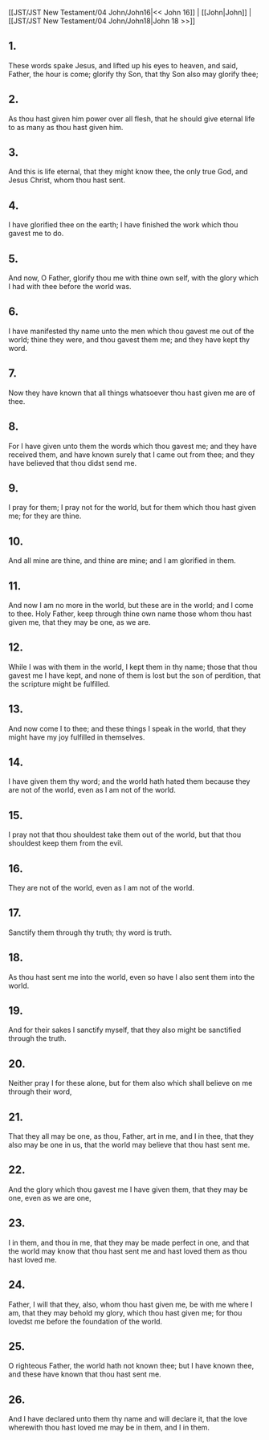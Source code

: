 [[JST/JST New Testament/04 John/John16|<< John 16]] | [[John|John]] | [[JST/JST New Testament/04 John/John18|John 18 >>]]
## 1.
These words spake Jesus, and lifted up his eyes to heaven, and said, Father, the hour is come; glorify thy Son, that thy Son also may glorify thee;
## 2.
As thou hast given him power over all flesh, that he should give eternal life to as many as thou hast given him.
## 3.
And this is life eternal, that they might know thee, the only true God, and Jesus Christ, whom thou hast sent.
## 4.
I have glorified thee on the earth; I have finished the work which thou gavest me to do.
## 5.
And now, O Father, glorify thou me with thine own self, with the glory which I had with thee before the world was.
## 6.
I have manifested thy name unto the men which thou gavest me out of the world; thine they were, and thou gavest them me; and they have kept thy word.
## 7.
Now they have known that all things whatsoever thou hast given me are of thee.
## 8.
For I have given unto them the words which thou gavest me; and they have received them, and have known surely that I came out from thee; and they have believed that thou didst send me.
## 9.
I pray for them; I pray not for the world, but for them which thou hast given me; for they are thine.
## 10.
And all mine are thine, and thine are mine; and I am glorified in them.
## 11.
And now I am no more in the world, but these are in the world; and I come to thee. Holy Father, keep through thine own name those whom thou hast given me, that they may be one, as we are.
## 12.
While I was with them in the world, I kept them in thy name; those that thou gavest me I have kept, and none of them is lost but the son of perdition, that the scripture might be fulfilled.
## 13.
And now come I to thee; and these things I speak in the world, that they might have my joy fulfilled in themselves.
## 14.
I have given them thy word; and the world hath hated them because they are not of the world, even as I am not of the world.
## 15.
I pray not that thou shouldest take them out of the world, but that thou shouldest keep them from the evil.
## 16.
They are not of the world, even as I am not of the world.
## 17.
Sanctify them through thy truth; thy word is truth.
## 18.
As thou hast sent me into the world, even so have I also sent them into the world.
## 19.
And for their sakes I sanctify myself, that they also might be sanctified through the truth.
## 20.
Neither pray I for these alone, but for them also which shall believe on me through their word,
## 21.
That they all may be one, as thou, Father, art in me, and I in thee, that they also may be one in us, that the world may believe that thou hast sent me.
## 22.
And the glory which thou gavest me I have given them, that they may be one, even as we are one,
## 23.
I in them, and thou in me, that they may be made perfect in one, and that the world may know that thou hast sent me and hast loved them as thou hast loved me.
## 24.
Father, I will that they, also, whom thou hast given me, be with me where I am, that they may behold my glory, which thou hast given me; for thou lovedst me before the foundation of the world.
## 25.
O righteous Father, the world hath not known thee; but I have known thee, and these have known that thou hast sent me.
## 26.
And I have declared unto them thy name and will declare it, that the love wherewith thou hast loved me may be in them, and I in them.


